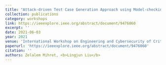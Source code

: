 ```yaml
---
title: "Attack-driven Test Case Generation Approach using Model-checking Technique for Collaborating Systems"
collection: publications
category: workshops
link: https://ieeexplore.ieee.org/abstract/document/9476060
excerpt: ''
date: 2021-06-03
year: 2021
venue: 'International Workshop on Engineering and Cybersecurity of Critical Systems (EnCyCriS)'
paperurl: 'https://ieeexplore.ieee.org/abstract/document/9476060'
citation: ''
authors: Zelalem Mihret, <b>Lingjun Liu</b>
---
```

